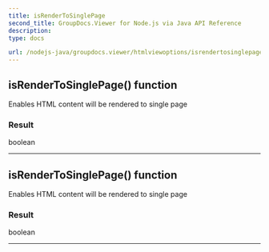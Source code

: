 ```yaml
---
title: isRenderToSinglePage
second_title: GroupDocs.Viewer for Node.js via Java API Reference
description: 
type: docs

url: /nodejs-java/groupdocs.viewer/htmlviewoptions/isrendertosinglepage/
---
```


## isRenderToSinglePage()  function
Enables HTML content will be rendered to single page

### Result
boolean


---


## isRenderToSinglePage()  function
Enables HTML content will be rendered to single page

### Result
boolean


---


